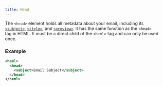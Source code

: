 ```yaml
---
title: Head
---
```



The `<head>` element holds all metadata about your email, including its [`<subject>`](/docs/elements/meta#subject), [`<style>`](/docs/elements/style), and [`<preview>`](/docs/elements/meta#preview).  It has the same function as the `<head>` tag in HTML. It must be a direct child of the `<heml>` tag and can only be used once.


### Example

```xml
<heml>
  <head>
    <subject>Email Subject</subject>
  </head>
</heml>
```
